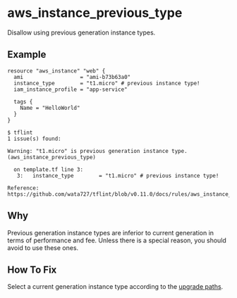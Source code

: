 # aws_instance_previous_type

Disallow using previous generation instance types.

## Example

```hcl
resource "aws_instance" "web" {
  ami                  = "ami-b73b63a0"
  instance_type        = "t1.micro" # previous instance type!
  iam_instance_profile = "app-service"

  tags {
    Name = "HelloWorld"
  }
}
```

```console
$ tflint
1 issue(s) found:

Warning: "t1.micro" is previous generation instance type. (aws_instance_previous_type)

  on template.tf line 3:
   3:   instance_type        = "t1.micro" # previous instance type!

Reference: https://github.com/wata727/tflint/blob/v0.11.0/docs/rules/aws_instance_previous_type.md

```

## Why

Previous generation instance types are inferior to current generation in terms of performance and fee. Unless there is a special reason, you should avoid to use these ones.

## How To Fix

Select a current generation instance type according to the [upgrade paths](https://aws.amazon.com/ec2/previous-generation/).
